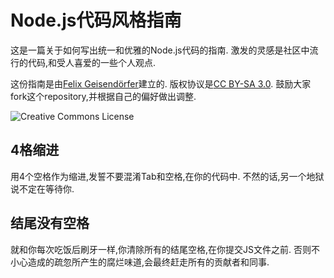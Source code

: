 # Node.js代码风格指南

这是一篇关于如何写出统一和优雅的Node.js代码的指南. 激发的灵感是社区中流行的代码,和受人喜爱的一些个人观点.

这份指南是由[Felix Geisendörfer](http://felixge.de/)建立的. 版权协议是[CC BY-SA 3.0](http://creativecommons.org/licenses/by-sa/3.0/). 鼓励大家fork这个repository,并根据自己的偏好做出调整.

![Creative Commons License](http://i.creativecommons.org/l/by-sa/3.0/88x31.png)

## 4格缩进

用4个空格作为缩进,发誓不要混淆Tab和空格,在你的代码中. 不然的话,另一个地狱说不定在等待你.

## 结尾没有空格

就和你每次吃饭后刷牙一样,你清除所有的结尾空格,在你提交JS文件之前. 否则不小心造成的疏忽所产生的腐烂味道,会最终赶走所有的贡献者和同事.
